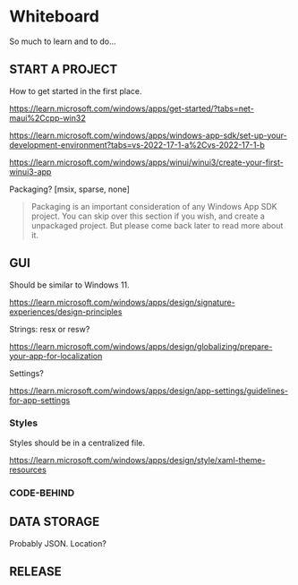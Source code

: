 # Whiteboard

So much to learn and to do...

## START A PROJECT

How to get started in the first place.

https://learn.microsoft.com/windows/apps/get-started/?tabs=net-maui%2Ccpp-win32

https://learn.microsoft.com/windows/apps/windows-app-sdk/set-up-your-development-environment?tabs=vs-2022-17-1-a%2Cvs-2022-17-1-b

https://learn.microsoft.com/windows/apps/winui/winui3/create-your-first-winui3-app

Packaging? [msix, sparse, none]

> Packaging is an important consideration of any Windows App SDK project. You can skip over this section if you wish, and create a unpackaged project. But please come back later to read more about it.

## GUI

Should be similar to Windows 11.

https://learn.microsoft.com/windows/apps/design/signature-experiences/design-principles

Strings: resx or resw?

https://learn.microsoft.com/windows/apps/design/globalizing/prepare-your-app-for-localization

Settings?

https://learn.microsoft.com/windows/apps/design/app-settings/guidelines-for-app-settings

### Styles

Styles should be in a centralized file.

https://learn.microsoft.com/windows/apps/design/style/xaml-theme-resources

### CODE-BEHIND

## DATA STORAGE

Probably JSON. Location?

## RELEASE

